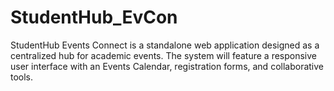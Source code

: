 # StudentHub_EvCon
StudentHub Events Connect is a standalone web application designed as a centralized hub for academic events. The system will feature a responsive user interface with an Events Calendar, registration forms, and collaborative tools.
